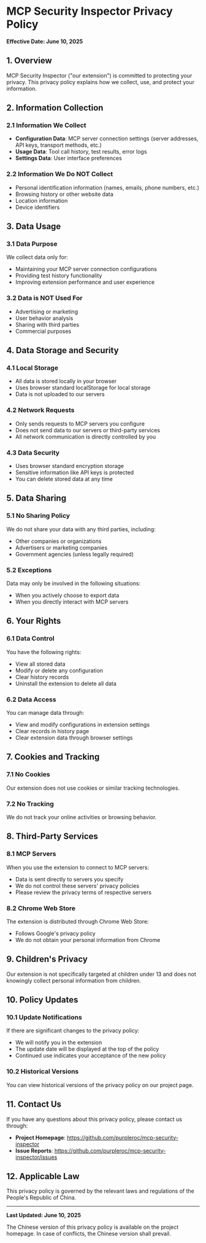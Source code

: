 # MCP Security Inspector Privacy Policy

**Effective Date: June 10, 2025**

## 1. Overview

MCP Security Inspector ("our extension") is committed to protecting your privacy. This privacy policy explains how we collect, use, and protect your information.

## 2. Information Collection

### 2.1 Information We Collect
- **Configuration Data**: MCP server connection settings (server addresses, API keys, transport methods, etc.)
- **Usage Data**: Tool call history, test results, error logs
- **Settings Data**: User interface preferences

### 2.2 Information We Do NOT Collect
- Personal identification information (names, emails, phone numbers, etc.)
- Browsing history or other website data
- Location information
- Device identifiers

## 3. Data Usage

### 3.1 Data Purpose
We collect data only for:
- Maintaining your MCP server connection configurations
- Providing test history functionality
- Improving extension performance and user experience

### 3.2 Data is NOT Used For
- Advertising or marketing
- User behavior analysis
- Sharing with third parties
- Commercial purposes

## 4. Data Storage and Security

### 4.1 Local Storage
- All data is stored locally in your browser
- Uses browser standard localStorage for local storage
- Data is not uploaded to our servers

### 4.2 Network Requests
- Only sends requests to MCP servers you configure
- Does not send data to our servers or third-party services
- All network communication is directly controlled by you

### 4.3 Data Security
- Uses browser standard encryption storage
- Sensitive information like API keys is protected
- You can delete stored data at any time

## 5. Data Sharing

### 5.1 No Sharing Policy
We do not share your data with any third parties, including:
- Other companies or organizations
- Advertisers or marketing companies
- Government agencies (unless legally required)

### 5.2 Exceptions
Data may only be involved in the following situations:
- When you actively choose to export data
- When you directly interact with MCP servers

## 6. Your Rights

### 6.1 Data Control
You have the following rights:
- View all stored data
- Modify or delete any configuration
- Clear history records
- Uninstall the extension to delete all data

### 6.2 Data Access
You can manage data through:
- View and modify configurations in extension settings
- Clear records in history page
- Clear extension data through browser settings

## 7. Cookies and Tracking

### 7.1 No Cookies
Our extension does not use cookies or similar tracking technologies.

### 7.2 No Tracking
We do not track your online activities or browsing behavior.

## 8. Third-Party Services

### 8.1 MCP Servers
When you use the extension to connect to MCP servers:
- Data is sent directly to servers you specify
- We do not control these servers' privacy policies
- Please review the privacy terms of respective servers

### 8.2 Chrome Web Store
The extension is distributed through Chrome Web Store:
- Follows Google's privacy policy
- We do not obtain your personal information from Chrome

## 9. Children's Privacy

Our extension is not specifically targeted at children under 13 and does not knowingly collect personal information from children.

## 10. Policy Updates

### 10.1 Update Notifications
If there are significant changes to the privacy policy:
- We will notify you in the extension
- The update date will be displayed at the top of the policy
- Continued use indicates your acceptance of the new policy

### 10.2 Historical Versions
You can view historical versions of the privacy policy on our project page.

## 11. Contact Us

If you have any questions about this privacy policy, please contact us through:

- **Project Homepage**: https://github.com/purpleroc/mcp-security-inspector
- **Issue Reports**: https://github.com/purpleroc/mcp-security-inspector/issues


## 12. Applicable Law

This privacy policy is governed by the relevant laws and regulations of the People's Republic of China.

---

**Last Updated: June 10, 2025**

The Chinese version of this privacy policy is available on the project homepage. In case of conflicts, the Chinese version shall prevail. 